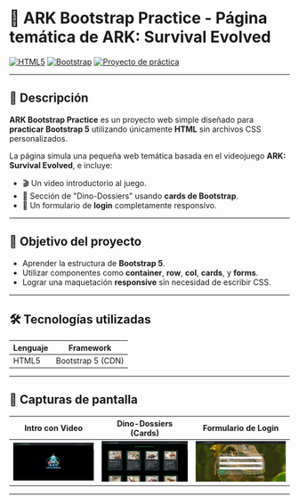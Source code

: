 # 🦖 ARK Bootstrap Practice - Página temática de ARK: Survival Evolved

[![HTML5](https://img.shields.io/badge/HTML5-E34F26?style=flat&logo=html5&logoColor=white)](https://developer.mozilla.org/es/docs/Web/HTML)  [![Bootstrap](https://img.shields.io/badge/Bootstrap-7952B3?style=flat&logo=bootstrap&logoColor=white)](https://getbootstrap.com/)  [![Proyecto de práctica](https://img.shields.io/badge/Proyecto-Práctica-informational)](#)

---

## 🚀 Descripción

**ARK Bootstrap Practice** es un proyecto web simple diseñado para **practicar Bootstrap 5** utilizando únicamente **HTML** sin archivos CSS personalizados.

La página simula una pequeña web temática basada en el videojuego **ARK: Survival Evolved**, e incluye:

- 🎬 Un video introductorio al juego.
- 🦕 Sección de "Dino-Dossiers" usando **cards de Bootstrap**.
- 🔐 Un formulario de **login** completamente responsivo.

---

## 🧠 Objetivo del proyecto

- Aprender la estructura de **Bootstrap 5**.
- Utilizar componentes como **container**, **row**, **col**, **cards**, y **forms**.
- Lograr una maquetación **responsive** sin necesidad de escribir CSS.

---

## 🛠 Tecnologías utilizadas

| Lenguaje | Framework |
|----------|-----------|
| HTML5    | Bootstrap 5 (CDN) |

---

## 📸 Capturas de pantalla

<div align="center">

| Intro con Video                        | Dino-Dossiers (Cards)               | Formulario de Login                 |
|----------------------------------------|-------------------------------------|-------------------------------------|
| <img src="imagenes/intro.png" width="250"/> | <img src="imagenes/cards.png" width="250"/> | <img src="imagenes/login.png" width="250"/> |

</div>

---


